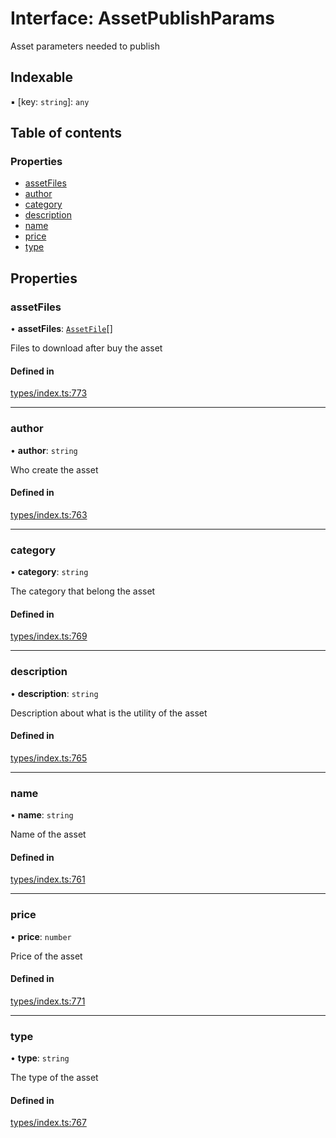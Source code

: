# Interface: AssetPublishParams

Asset parameters needed to publish

## Indexable

▪ [key: `string`]: `any`

## Table of contents

### Properties

- [assetFiles](AssetPublishParams.md#assetfiles)
- [author](AssetPublishParams.md#author)
- [category](AssetPublishParams.md#category)
- [description](AssetPublishParams.md#description)
- [name](AssetPublishParams.md#name)
- [price](AssetPublishParams.md#price)
- [type](AssetPublishParams.md#type)

## Properties

### assetFiles

• **assetFiles**: [`AssetFile`](AssetFile.md)[]

Files to download after buy the asset

#### Defined in

[types/index.ts:773](https://github.com/nevermined-io/react-components/blob/b3fb28e/catalog/src/types/index.ts#L773)

___

### author

• **author**: `string`

Who create the asset

#### Defined in

[types/index.ts:763](https://github.com/nevermined-io/react-components/blob/b3fb28e/catalog/src/types/index.ts#L763)

___

### category

• **category**: `string`

The category that belong the asset

#### Defined in

[types/index.ts:769](https://github.com/nevermined-io/react-components/blob/b3fb28e/catalog/src/types/index.ts#L769)

___

### description

• **description**: `string`

Description about what is the utility of the asset

#### Defined in

[types/index.ts:765](https://github.com/nevermined-io/react-components/blob/b3fb28e/catalog/src/types/index.ts#L765)

___

### name

• **name**: `string`

Name of the asset

#### Defined in

[types/index.ts:761](https://github.com/nevermined-io/react-components/blob/b3fb28e/catalog/src/types/index.ts#L761)

___

### price

• **price**: `number`

Price of the asset

#### Defined in

[types/index.ts:771](https://github.com/nevermined-io/react-components/blob/b3fb28e/catalog/src/types/index.ts#L771)

___

### type

• **type**: `string`

The type of the asset

#### Defined in

[types/index.ts:767](https://github.com/nevermined-io/react-components/blob/b3fb28e/catalog/src/types/index.ts#L767)
